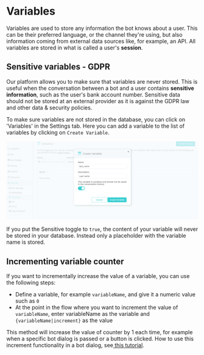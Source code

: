 # Variables

Variables are used to store any information the bot knows about a user. This can be their preferred language, or the channel they're using, but also information coming from external data sources like, for example, an API. All variables are stored in what is called a user's **session**.

## Sensitive variables - GDPR

Our platform allows you to make sure that variables are never stored. This is useful when the conversation between a bot and a user contains **sensitive information**, such as the user's bank account number. Sensitive data should not be stored at an external provider as it is against the GDPR law and other data & security policies.

To make sure variables are not stored in the database, you can click on 'Variables' in the Settings tab. Here you can add a variable to the list of variables by clicking on `Create Variable`. 

![](../../.gitbook/assets/image%20%28589%29.png)

If you put the Sensitive toggle to `true`, the content of your variable will never be stored in your database. Instead only a placeholder with the variable name is stored.

## Incrementing variable counter

If you want to incrementally increase the value of a variable, you can use the following steps:

* Define a variable, for example `variableName`, and give it a numeric value such as `0`
* At the point in the flow where you want to increment the value of `variableName`, enter variableName as the variable and `{variableName|increment}` as the value

This method will increase the value of counter by 1 each time, for example when a specific bot dialog is passed or a button is clicked. How to use this increment functionality in a bot dialog, see[ this tutorial](https://docs.chatlayer.ai/tips-and-best-practices/not-understood-bot-dialog/not-understood-counter).



